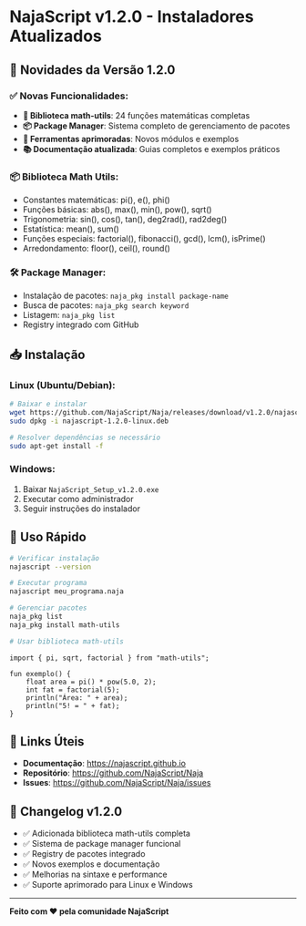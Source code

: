 # NajaScript v1.2.0 - Instaladores Atualizados

## 🚀 Novidades da Versão 1.2.0

### ✅ Novas Funcionalidades:
- **🧮 Biblioteca math-utils**: 24 funções matemáticas completas
- **📦 Package Manager**: Sistema completo de gerenciamento de pacotes
- **🔧 Ferramentas aprimoradas**: Novos módulos e exemplos
- **📚 Documentação atualizada**: Guias completos e exemplos práticos

### 📦 Biblioteca Math Utils:
- Constantes matemáticas: pi(), e(), phi()
- Funções básicas: abs(), max(), min(), pow(), sqrt()
- Trigonometria: sin(), cos(), tan(), deg2rad(), rad2deg()
- Estatística: mean(), sum()
- Funções especiais: factorial(), fibonacci(), gcd(), lcm(), isPrime()
- Arredondamento: floor(), ceil(), round()

### 🛠️ Package Manager:
- Instalação de pacotes: `naja_pkg install package-name`
- Busca de pacotes: `naja_pkg search keyword`
- Listagem: `naja_pkg list`
- Registry integrado com GitHub

## 📥 Instalação

### Linux (Ubuntu/Debian):
```bash
# Baixar e instalar
wget https://github.com/NajaScript/Naja/releases/download/v1.2.0/najascript-1.2.0-linux.deb
sudo dpkg -i najascript-1.2.0-linux.deb

# Resolver dependências se necessário
sudo apt-get install -f
```

### Windows:
1. Baixar `NajaScript_Setup_v1.2.0.exe`
2. Executar como administrador
3. Seguir instruções do instalador

## 🎯 Uso Rápido

```bash
# Verificar instalação
najascript --version

# Executar programa
najascript meu_programa.naja

# Gerenciar pacotes
naja_pkg list
naja_pkg install math-utils

# Usar biblioteca math-utils
```

```naja
import { pi, sqrt, factorial } from "math-utils";

fun exemplo() {
    float area = pi() * pow(5.0, 2);
    int fat = factorial(5);
    println("Área: " + area);
    println("5! = " + fat);
}
```

## 🔗 Links Úteis

- **Documentação**: https://najascript.github.io
- **Repositório**: https://github.com/NajaScript/Naja
- **Issues**: https://github.com/NajaScript/Naja/issues

## 📝 Changelog v1.2.0

- ✅ Adicionada biblioteca math-utils completa
- ✅ Sistema de package manager funcional
- ✅ Registry de pacotes integrado
- ✅ Novos exemplos e documentação
- ✅ Melhorias na sintaxe e performance
- ✅ Suporte aprimorado para Linux e Windows

---

**Feito com ❤️ pela comunidade NajaScript**
